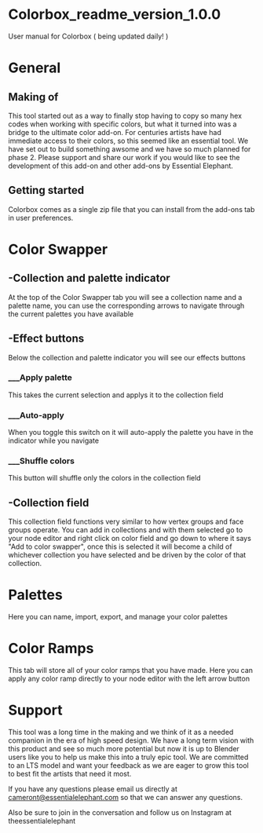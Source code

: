 # Colorbox_readme_version_1.0.0
User manual for Colorbox ( being updated daily! )


<h1> General </h1>
<h2> Making of</h2>
<p1> This tool started out as a way to finally stop having to copy so many hex codes when working with specific colors, but what it turned into was a bridge to the ultimate color add-on. For centuries artists have had immediate access to their colors, so this seemed like an essential tool. We have set out to build something awsome and we have so much planned for phase 2. Please support and share our work if you would like to see the development of this add-on and other add-ons by Essential Elephant.
  <h2> Getting started </h2>
<p2>Colorbox comes as a single zip file that you can install from the add-ons tab in user preferences.
<h1> Color Swapper </h1>
  <h2> -Collection and palette indicator </h2>
<p1>At the top of the Color Swapper tab you will see a collection name and a palette name, you can use the corresponding arrows to navigate through the current palettes you have available</p2>
  <h2> -Effect buttons </h2>
  <p1>Below the collection and palette indicator you will see our effects buttons</p1>
  <h3>___Apply palette </h3>
  <p1>This takes the current selection and applys it to the collection field</p1>
  <h3>___Auto-apply</h3>
<p1>When you toggle this switch on it will auto-apply the palette you have in the indicator while you navigate</p1>
  <h3>___Shuffle colors</h3>
<p1>This button will shuffle only the colors in the collection field</p1>
  <h2> -Collection field</h2>
  <p1> This collection field functions very similar to how vertex groups and face groups operate. You can add in collections and with them selected go to your node editor and right click on color field and go down to where it says "Add to color swapper", once this is selected it will become a child of whichever collection you have selected and be driven by the color of that collection.</p1>
<h1> Palettes </h1>
  <p1> Here you can name, import, export, and manage your color palettes</p1>
<h1> Color Ramps </h1>
<p1> This tab will store all of your color ramps that you have made. Here you can apply any color ramp directly to your node editor with the left arrow button</p1>
<h1> Support </h1>
  <p1>This tool was a long time in the making and we think of it as a needed companion in the era of high speed design. We have a long term vision with this product and see so much more potential but now it is up to Blender users like you to help us make this into a truly epic tool. We are committed to an LTS model and want your feedback as we are eager to grow this tool to best fit the artists that need it most.</p1>

  <p1>If you have any questions please email us directly at cameront@essentialelephant.com so that we can answer any questions.</p1>

  <p1>Also be sure to join in the conversation and follow us on Instagram at theessentialelephant</p1>
